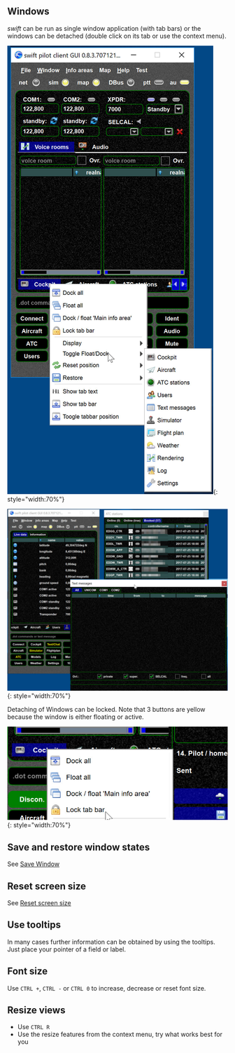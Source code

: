 <!--
    SPDX-FileCopyrightText: Copyright (C) swift Project Community / Contributors
    SPDX-License-Identifier: GFDL-1.3-only
-->

## Windows

*swift* can be run as single window application (with tab bars) or the windows can be detached (double click on its tab or use the context menu).

![](./../img/swift_pilot_client_-_single_window.jpg){: style="width:70%"}

![](./../img/swift_pilot_client_-_multi_windows.jpg){: style="width:70%"}

Detaching of Windows can be locked.
Note that 3 buttons are yellow because the window is either floating or active.


![](./../img/Lock_tab_bar.jpg){: style="width:70%"}

## Save and restore window states

See [Save Window](./save_window.md)

## Reset screen size

See [Reset screen size](./../documentation/flying/settings/reset_screen_size.md)

## Use tooltips

In many cases further information can be obtained by using the tooltips.
Just place your pointer of a field or label.

## Font size

Use `CTRL +`, `CTRL -` or `CTRL 0` to increase, decrease or reset font size.

## Resize views

- Use `CTRL R`
- Use the resize features from the context menu, try what works best for you
